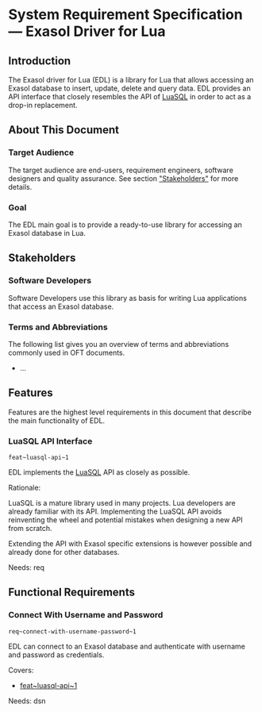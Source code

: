 <head><link href="oft_spec.css" rel="stylesheet"></head>

# System Requirement Specification &mdash; Exasol Driver for Lua

## Introduction

The Exasol driver for Lua (EDL) is a library for Lua that allows accessing an Exasol database to insert, update, delete and query data. EDL provides an API interface that closely resembles the API of [LuaSQL](https://keplerproject.github.io/luasql/) in order to act as a drop-in replacement.

## About This Document

### Target Audience

The target audience are end-users, requirement engineers, software designers and quality assurance. See section ["Stakeholders"](#stakeholders) for more details.

### Goal

The EDL main goal is to provide a ready-to-use library for accessing an Exasol database in Lua.

## Stakeholders

### Software Developers

Software Developers use this library as basis for writing Lua applications that access an Exasol database.

### Terms and Abbreviations

The following list gives you an overview of terms and abbreviations commonly used in OFT documents.

* ...

## Features

Features are the highest level requirements in this document that describe the main functionality of EDL.

### LuaSQL API Interface
`feat~luasql-api~1`

EDL implements the [LuaSQL](https://keplerproject.github.io/luasql/) API as closely as possible.

Rationale:

LuaSQL is a mature library used in many projects. Lua developers are already familiar with its API. Implementing the LuaSQL API avoids reinventing the wheel and potential mistakes when designing a new API from scratch.

Extending the API with Exasol specific extensions is however possible and already done for other databases.

Needs: req

## Functional Requirements

### Connect With Username and Password
`req~connect-with-username-password~1`

EDL can connect to an Exasol database and authenticate with username and password as credentials.

Covers:

* [feat~luasql-api~1](#luasql-api-interface)

Needs: dsn

### 